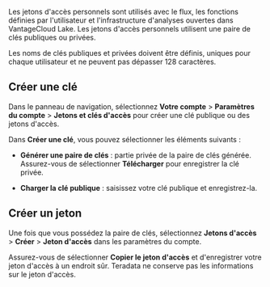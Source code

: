 Les jetons d'accès personnels sont utilisés avec le flux, les fonctions définies par l'utilisateur et l'infrastructure d'analyses ouvertes dans VantageCloud Lake. Les jetons d'accès personnels utilisent une paire de clés publiques ou privées.

Les noms de clés publiques et privées doivent être définis, uniques pour chaque utilisateur et ne peuvent pas dépasser 128 caractères.

Créer une clé
-------------

Dans le panneau de navigation, sélectionnez **Votre compte** \> **Paramètres du compte** \> **Jetons et clés d'accès** pour créer une clé publique ou des jetons d'accès.

Dans **Créer une clé**, vous pouvez sélectionner les éléments suivants :

-   **Générer une paire de clés** : partie privée de la paire de clés générée. Assurez-vous de sélectionner **Télécharger** pour enregistrer la clé privée.

-   **Charger la clé publique** : saisissez votre clé publique et enregistrez-la.

Créer un jeton
--------------

Une fois que vous possédez la paire de clés, sélectionnez **Jetons d'accès** \> **Créer** \> **Jeton d'accès** dans les paramètres du compte.

Assurez-vous de sélectionner **Copier le jeton d'accès** et d'enregistrer votre jeton d'accès à un endroit sûr. Teradata ne conserve pas les informations sur le jeton d'accès.
